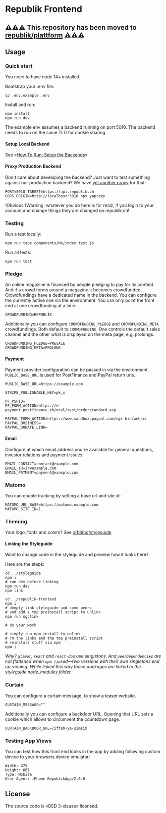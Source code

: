 # Republik Frontend

## ⚠️⚠️⚠️ This repository has been moved to [republik/plattform](https://github.com/republik/plattform) ⚠️⚠️⚠️

## Usage

### Quick start

You need to have node 14+ installed.

Bootstrap your .env file:

```
cp .env.example .env
```

Install and run:

```
npm install
npm run dev
```

The example env assumes a backend running on port 5010. The backend needs to run on the same TLD for cookie sharing.

#### Setup Local Backend

See «[How To Run: Setup the Backends](https://github.com/orbiting/docs/blob/master/guides/how-to-run.md#1-setup-the-backends)».

#### Proxy Production Backend

Don't care about developing the backend? Just want to test something against our production backend? We have [yet another proxy](https://github.com/orbiting/proxy) for that:

```
PORT=5010 TARGET=https://api.republik.ch CORS_ORIGIN=http://localhost:3010 npx yaproxy
```

(Obvious )Warning: whatever you do here is for realz, if you login to your account and change things they are changed on republik.ch! 

### Testing

Run a test locally:
```
npm run tape components/Me/index.test.js
```

Run all tests:
```
npm run test
```

### Pledge

An online magazine is financed by people pledging to pay for its content. And if a crowd forms around a magazine it becomes crowdfunded. Crowdfundings have a dedicated name in the backend. You can configure the currently active one via the environment. You can only point the front end at one crowdfunding at a time.

```
CROWDFUNDING=REPUBLIK
```

Additionally you can configure `CROWDFUNDING_PLEDGE` and `CROWDFUNDING_META` crowdfundings. Both default to `CROWDFUNDING`. One controls the default sales channel and the other what is displayed on the meta page, e.g. prolongs.

```
CROWDFUNDING_PLEDGE=PRESALE
CROWDFUNDING_META=PROLONG
```

#### Payment

Payment provider configuration can be passed in via the environment. `PUBLIC_BASE_URL` is used for PostFinance and PayPal return urls.

```
PUBLIC_BASE_URL=https://example.com

STRIPE_PUBLISHABLE_KEY=pk_x

PF_PSPID=
PF_FORM_ACTION=https://e-payment.postfinance.ch/ncol/test/orderstandard.asp

PAYPAL_FORM_ACTION=https://www.sandbox.paypal.com/cgi-bin/webscr
PAYPAL_BUSINESS=
PAYPAL_DONATE_LINK=
```

#### Email

Configure at which email address you're available for general questions, investor relations and payment issues:

```
EMAIL_CONTACT=contact@example.com
EMAIL_IR=ir@example.com
EMAIL_PAYMENT=payment@example.com
```

### Matomo

You can enable tracking by setting a base url and site id:

```
MATOMO_URL_BASE=https://matomo.example.com
MATOMO_SITE_ID=1
```

### Theming

Your logo, fonts and colors? See [orbiting/styleguide](https://github.com/orbiting/styleguide#theming)

#### Linking the Styleguide

Want to change code in the styleguide and preview how it looks here?

Here are the steps:

```
cd ../styleguide
npm i
# run dev before linking
npm run dev
npm link

cd ../republik-frontend
npm i
# deeply link styleguide and some peers
# and add a tmp preinstall script to unlink
npm run sg:link

# do your work

# simply run npm install to unlink
# rm the links and the tmp preinstall script
# reinstall stuff via npm
npm i
```

_Why? `glamor`, `react` and `react-dom` use singletons. And `peerDependencies` are not flattened when `npm link`ed—two versions with their own singletons end up running. While linked this way those packages are linked to the styleguide node_modules folder._

### Curtain

You can configure a curtain message, to show a teaser website.

```
CURTAIN_MESSAGE=""
```

Additionally you can configure a backdoor URL. Opening that URL sets a cookie which allows to circumvent the countdown page.

```
CURTAIN_BACKDOOR_URL=/iftah-ya-simsim
```

### Testing App Views

You can test how this front end looks in the app by adding following custom device to your browsers device emulator:

```
Width: 375
Height: 667
Type: Mobile
User Agent: iPhone RepublikApp/2.0.0
```

## License

The source code is «BSD 3-clause» licensed.
